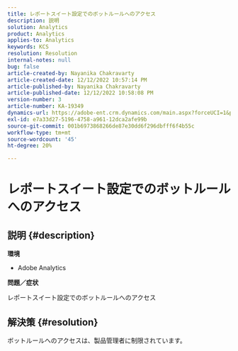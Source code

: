 ```yaml
---
title: レポートスイート設定でのボットルールへのアクセス
description: 説明
solution: Analytics
product: Analytics
applies-to: Analytics
keywords: KCS
resolution: Resolution
internal-notes: null
bug: false
article-created-by: Nayanika Chakravarty
article-created-date: 12/12/2022 10:57:14 PM
article-published-by: Nayanika Chakravarty
article-published-date: 12/12/2022 10:58:08 PM
version-number: 3
article-number: KA-19349
dynamics-url: https://adobe-ent.crm.dynamics.com/main.aspx?forceUCI=1&pagetype=entityrecord&etn=knowledgearticle&id=97b4f74e-707a-ed11-81ac-6045bd006b25
exl-id: e7a33d27-5196-4758-a961-12dca2afe99b
source-git-commit: 001b6973868266de87e30dd6f296dbfff6f4b55c
workflow-type: tm+mt
source-wordcount: '45'
ht-degree: 20%

---
```


# レポートスイート設定でのボットルールへのアクセス

## 説明 {#description}


<b>環境</b>

- Adobe Analytics

<b>問題／症状</b>

レポートスイート設定でのボットルールへのアクセス


## 解決策 {#resolution}


ボットルールへのアクセスは、製品管理者に制限されています。
